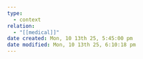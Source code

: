 ```yaml
---
type:
  - context
relation:
  - "[[medical]]"
date created: Mon, 10 13th 25, 5:45:00 pm
date modified: Mon, 10 13th 25, 6:10:18 pm
---
```

